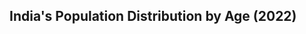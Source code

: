 <!DOCTYPE html>
<html>
<head>
  <title>Age Distribution Chart</title>
  <script src="https://cdn.jsdelivr.net/npm/chart.js"></script>
</head>
<body>
  <h2>India's Population Distribution by Age (2022)</h2>
  <canvas id="ageChart" width="600" height="400"></canvas>

  <script>
    const ctx = document.getElementById('ageChart').getContext('2d');
    const ageChart = new Chart(ctx, {
      type: 'bar',
      data: {
        labels: ['0-20 Years', '21-40 Years', '41-60 Years', '61+ Years'],
        datasets: [{
          label: 'Population (in millions)',
          data: [312, 507, 327, 134],
          backgroundColor: ['yellow', 'blue', 'lightblue', 'pink'],
          borderWidth: 1
        }]
      },
      options: {
        scales: {
          y: {
            beginAtZero: true,
            title: {
              display: true,
              text: 'Population (in millions)'
            }
          },
          x: {
            title: {
              display: true,
              text: 'Age Groups'
            }
          }
        },
        plugins: {
          legend: {
            display: false
          },
          title: {
            display: true,
            text: "India's Population Distribution by Age (2022)"
          }
        }
      }
    });
  </script>
</body>
</html>
